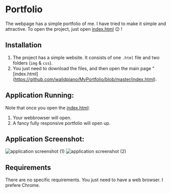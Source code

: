 # Portfolio
The webpage has a simple portfolio of me. I have tried to make it simple and attractive.
To open the project, just open [index.html](https://github.com/walidpiano/MyPortfolio/blob/master/index.html) :wink: !


## Installation

1. The project has a simple website. It consists of one ```.html``` file and two folders (```img``` & ```css```).
2. You just need to download the files, and then open the main page "[index.html] (https://github.com/walidpiano/MyPortfolio/blob/master/index.html).

## Application Running:
Note that once you open the [index.html](https://github.com/walidpiano/MyPortfolio/blob/master/index.html):
1. Your webbrowser will open.
2. A fancy fully responsive portfolio will open up.

## Application Screenshot:
![application screenshot (1)](https://preview.ibb.co/i0n1fy/Capture.jpg "Screenshot 1")
![application screenshot (2)](https://preview.ibb.co/hGWBfy/Capture.jpg "Screenshot 2")

## Requirements
There are no specific requirements. You just need to have a web browser. I prefere Chrome.